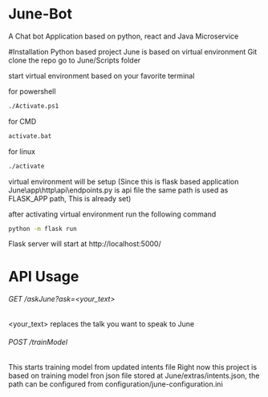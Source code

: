 # June-Bot
A Chat bot Application based on python, react and Java Microservice

#Installation
Python based project June is based on virtual environment
 Git clone the repo
 go to June/Scripts folder
 
 start virtual environment based on your favorite terminal
 
 for powershell
 ```bash
 ./Activate.ps1
 ```
 for CMD
  ```bash
 activate.bat
 ```
 for linux
 ```bash
 ./activate
 ```
 virtual environment will be setup
 (Since this is flask based application June\app\http\api\endpoints.py is api file
 the same path is used as FLASK_APP path, This is already set)
 
 after activating virtual environment run the following command
 ```bash
 python -m flask run
 ```
 
 Flask server will start at http://localhost:5000/
 
 # API Usage
 
###### GET    /askJune?ask=<your_text>
<your_text> replaces the talk you want to speak to June

###### POST   /trainModel
This starts training model from updated intents file
Right now this project is based on training model fron json file stored at June/extras/intents.json, the path can be configured from configuration/june-configuration.ini


 
 
 
 
 
 
 
